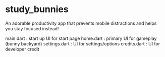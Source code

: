 # study_bunnies

An adorable productivity app that prevents mobile distractions and helps you stay focused instead!


main.dart : start up UI for start page 
home.dart : primary UI for gameplay (bunny backyard)
settings.dart : UI for settings/options
credits.dart : UI for developer credit 
